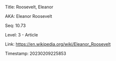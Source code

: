 Title:  Roosevelt, Eleanor

AKA:    Eleanor Roosevelt

Seq:    10.73

Level:  3 - Article

Link:   https://en.wikipedia.org/wiki/Eleanor_Roosevelt

Timestamp: 20230209225853
